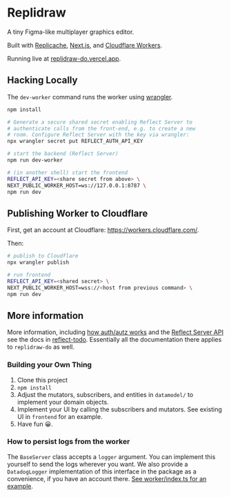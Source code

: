 # Replidraw

A tiny Figma-like multiplayer graphics editor.

Built with [Replicache](https://replicache.dev), [Next.js](https://nextjs.org/),
and [Cloudflare Workers](https://workers.cloudflare.com/).

Running live at [replidraw-do.vercel.app](https://replidraw-do.vercel.app/).

## Hacking Locally

The `dev-worker` command runs the worker using [wrangler](https://developers.cloudflare.com/workers/wrangler/).

```bash
npm install

# Generate a secure shared secret enabling Reflect Server to
# authenticate calls from the front-end, e.g. to create a new
# room. Configure Reflect Server with the key via wrangler:
npx wrangler secret put REFLECT_AUTH_API_KEY

# start the backend (Reflect Server)
npm run dev-worker

# (in another shell) start the frontend
REFLECT_API_KEY=<share secret from above> \
NEXT_PUBLIC_WORKER_HOST=ws://127.0.0.1:8787 \
npm run dev
```

## Publishing Worker to Cloudflare

First, get an account at Cloudflare: https://workers.cloudflare.com/.

Then:

```bash
# publish to Cloudflare
npx wrangler publish

# run frontend
REFLECT_API_KEY=<shared secret> \
NEXT_PUBLIC_WORKER_HOST=wss://<host from previous command> \
npm run dev
```

## More information

More information, including [how auth/autz works](https://github.com/rocicorp/reflect-todo#authentication-and-authorization) and the [Reflect Server API](https://github.com/rocicorp/reflect-todo#server-api) see the docs in [reflect-todo](https://github.com/rocicorp/reflect-todo). Essentially all the documentation there applies to `replidraw-do` as well.

### Building your Own Thing

1. Clone this project
2. `npm install`
3. Adjust the mutators, subscribers, and entities in `datamodel/` to implement your domain objects.
4. Implement your UI by calling the subscribers and mutators. See existing UI in `frontend` for an example.
5. Have fun 😀.

### How to persist logs from the worker

The `BaseServer` class accepts a `logger` argument. You can implement this yourself to send the logs wherever you want. We also provide a `DatadogLogger` implementation of this interface in the package as a convenience, if you have an account there. [See worker/index.ts for an example](https://github.com/rocicorp/replidraw-do/blob/main/worker/index.ts#L17).
